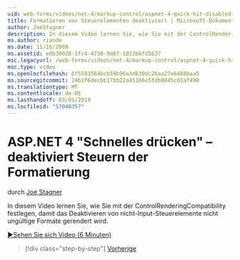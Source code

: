 ```yaml
---
uid: web-forms/videos/net-4/markup-control/aspnet-4-quick-hit-disabled-control-styling
title: Formatieren von Steuerelementen deaktiviert | Microsoft-Dokumentation
author: JoeStagner
description: In diesem Video lernen Sie, wie Sie mit der ControlRenderingCompatibility festlegen, damit das Deaktivieren von nicht-Input-Steuerelemente nicht ungültige Formate gerendert wird.
ms.author: riande
ms.date: 11/16/2009
ms.assetid: edb30028-1fc4-4730-9d6f-1013b6fd5637
msc.legacyurl: /web-forms/videos/net-4/markup-control/aspnet-4-quick-hit-disabled-control-styling
msc.type: video
ms.openlocfilehash: 6f5593564bcb59b96a3d830dc26aa27e6488baa5
ms.sourcegitcommit: 24b1f6decbb17bb22a45166e5fdb0845c65af498
ms.translationtype: MT
ms.contentlocale: de-DE
ms.lasthandoff: 03/01/2019
ms.locfileid: "57040357"
---
```

<a name="aspnet-4-quick-hit---disabled-control-styling"></a>ASP.NET 4 "Schnelles drücken" – deaktiviert Steuern der Formatierung
====================
durch [Joe Stagner](https://github.com/JoeStagner)

In diesem Video lernen Sie, wie Sie mit der ControlRenderingCompatibility festlegen, damit das Deaktivieren von nicht-Input-Steuerelemente nicht ungültige Formate gerendert wird. 

[&#9654;Sehen Sie sich Video (6 Minuten)](https://channel9.msdn.com/Blogs/ASP-NET-Site-Videos/aspnet-4-quick-hit-disabled-control-styling)

> [!div class="step-by-step"]
> [Vorherige](aspnet-4-quick-hit-hidden-field-divs.md)
